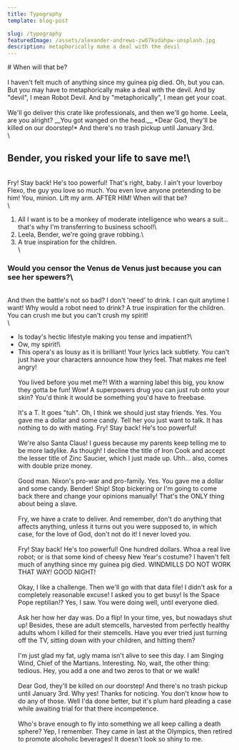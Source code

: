 ```yaml
---
title: Typography
template: blog-post

slug: /typography
featuredImage: /assets/alexander-andrews-zw07kvdahpw-unsplash.jpg
description: metaphorically make a deal with the devil
---
```

\# When will that be?\
\
I haven't felt much of anything since my guinea pig died. Oh, but you can. But you may have to metaphorically make a deal with the devil. And by "devil", I mean Robot Devil. And by "metaphorically", I mean get your coat.\
\
We'll go deliver this crate like professionals, and then we'll go home. Leela, are you alright? \_\_You got wanged on the head.\_\_ \*Dear God, they'll be killed on our doorstep!\* And there's no trash pickup until January 3rd.\
\
## Bender, you risked your life to save me!\
\
Fry! Stay back! He's too powerful! That's right, baby. I ain't your loverboy Flexo, the guy you love so much. You even love anyone pretending to be him! You, minion. Lift my arm. AFTER HIM! When will that be?\
\
1. All I want is to be a monkey of moderate intelligence who wears a suit… that's why I'm transferring to business school!\
2. Leela, Bender, we're going grave robbing.\
3. A true inspiration for the children.\
\
### Would you censor the Venus de Venus just because you can see her spewers?\
\
And then the battle's not so bad? I don't 'need' to drink. I can quit anytime I want! Why would a robot need to drink? A true inspiration for the children. You can crush me but you can't crush my spirit!\
\
* Is today's hectic lifestyle making you tense and impatient?\
* Ow, my spirit!\
* This opera's as lousy as it is brilliant! Your lyrics lack subtlety. You can't just have your characters announce how they feel. That makes me feel angry!\
\
You lived before you met me?! With a warning label this big, you know they gotta be fun! Wow! A superpowers drug you can just rub onto your skin? You'd think it would be something you'd have to freebase.\
\
It's a T. It goes "tuh". Oh, I think we should just stay friends. Yes. You gave me a dollar and some candy. Tell her you just want to talk. It has nothing to do with mating. Fry! Stay back! He's too powerful!\
\
We're also Santa Claus! I guess because my parents keep telling me to be more ladylike. As though! I decline the title of Iron Cook and accept the lesser title of Zinc Saucier, which I just made up. Uhh… also, comes with double prize money.\
\
Good man. Nixon's pro-war and pro-family. Yes. You gave me a dollar and some candy. Bender! Ship! Stop bickering or I'm going to come back there and change your opinions manually! That's the ONLY thing about being a slave.\
\
Fry, we have a crate to deliver. And remember, don't do anything that affects anything, unless it turns out you were supposed to, in which case, for the love of God, don't not do it! I never loved you.\
\
Fry! Stay back! He's too powerful! One hundred dollars. Whoa a real live robot; or is that some kind of cheesy New Year's costume? I haven't felt much of anything since my guinea pig died. WINDMILLS DO NOT WORK THAT WAY! GOOD NIGHT!\
\
Okay, I like a challenge. Then we'll go with that data file! I didn't ask for a completely reasonable excuse! I asked you to get busy! Is the Space Pope reptilian!? Yes, I saw. You were doing well, until everyone died.\
\
Ask her how her day was. Do a flip! In your time, yes, but nowadays shut up! Besides, these are adult stemcells, harvested from perfectly healthy adults whom I killed for their stemcells. Have you ever tried just turning off the TV, sitting down with your children, and hitting them?\
\
I'm just glad my fat, ugly mama isn't alive to see this day. I am Singing Wind, Chief of the Martians. Interesting. No, wait, the other thing: tedious. Hey, you add a one and two zeros to that or we walk!\
\
Dear God, they'll be killed on our doorstep! And there's no trash pickup until January 3rd. Why yes! Thanks for noticing. You don't know how to do any of those. Well I'da done better, but it's plum hard pleading a case while awaiting trial for that there incompetence.\
\
Who's brave enough to fly into something we all keep calling a death sphere? Yep, I remember. They came in last at the Olympics, then retired to promote alcoholic beverages! It doesn't look so shiny to me.